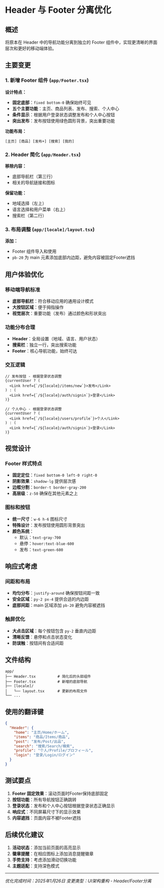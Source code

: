 # Header 与 Footer 分离优化

## 概述

将原本在 Header 中的导航功能分离到独立的 Footer 组件中，实现更清晰的界面层次和更好的移动端体验。

## 主要变更

### 1. 新增 Footer 组件 (`app/Footer.tsx`)

**设计特点：**
- **固定底部**：`fixed bottom-0` 确保始终可见
- **五个主要功能**：主页、商品列表、发布、搜索、个人中心
- **条件显示**：根据用户登录状态调整发布和个人中心按钮
- **突出发布**：发布按钮使用绿色圆形背景，突出重要功能

**功能布局：**
```
[主页] [商品] [发布+] [搜索] [我的]
```

### 2. Header 简化 (`app/Header.tsx`)

**移除内容：**
- 底部导航栏（第三行）
- 相关的导航链接和图标

**保留功能：**
- 地域选择（左上）
- 语言选择和用户菜单（右上）
- 搜索栏（第二行）

### 3. 布局调整 (`app/[locale]/layout.tsx`)

**添加：**
- Footer 组件导入和使用
- `pb-20` 为 main 元素添加底部内边距，避免内容被固定Footer遮挡

## 用户体验优化

### 移动端导航标准
- **底部导航栏**：符合移动应用的通用设计模式
- **大按钮区域**：便于拇指操作
- **视觉层次**：重要功能（发布）通过颜色和形状突出

### 功能分布合理
- **Header**：全局设置（地域、语言、用户状态）
- **搜索栏**：独立一行，突出搜索功能
- **Footer**：核心导航功能，始终可达

### 交互逻辑
```tsx
// 发布按钮 - 根据登录状态调整
{currentUser ? (
  <Link href={`/${locale}/items/new`}>发布</Link>
) : (
  <Link href={`/${locale}/auth/signin`}>登录</Link>
)}

// 个人中心 - 根据登录状态调整  
{currentUser ? (
  <Link href={`/${locale}/users/profile`}>个人</Link>
) : (
  <Link href={`/${locale}/auth/signin`}>登录</Link>
)}
```

## 视觉设计

### Footer 样式特点
- **固定定位**：`fixed bottom-0 left-0 right-0`
- **阴影效果**：`shadow-lg` 提供层次感
- **边框分割**：`border-t border-gray-200`
- **高层级**：`z-50` 确保在其他元素之上

### 图标和按钮
- **统一尺寸**：`w-6 h-6` 图标尺寸
- **特殊设计**：发布按钮使用圆形背景突出
- **颜色系统**：
  - 默认：`text-gray-700`
  - 悬停：`hover:text-blue-600`
  - 发布：`text-green-600`

## 响应式考虑

### 间距和布局
- **均匀分布**：`justify-around` 确保按钮间距一致
- **安全区域**：`py-2 px-4` 提供合适的内边距
- **底部间距**：main 区域添加 `pb-20` 避免内容被遮挡

### 触屏优化
- **大点击区域**：每个按钮包含 `py-2` 垂直内边距
- **清晰反馈**：悬停和点击状态变化
- **防误触**：按钮间有合适间距

## 文件结构

```
app/
├── Header.tsx          # 简化后的头部组件
├── Footer.tsx          # 新增的底部导航
├── [locale]/
│   └── layout.tsx      # 更新的布局文件
└── ...
```

## 使用的翻译键

```json
{
  "Header": {
    "home": "主页/Home/ホーム",
    "items": "商品/Items/商品", 
    "post": "发布/Post/出品",
    "search": "搜索/Search/検索",
    "profile": "个人/Profile/プロフィール",
    "login": "登录/Login/ログイン"
  }
}
```

## 测试要点

1. **Footer 固定效果**：滚动页面时Footer保持底部固定
2. **按钮功能**：所有导航按钮正确跳转
3. **登录状态**：发布和个人中心按钮根据登录状态正确显示
4. **响应式**：不同屏幕尺寸下的显示效果
5. **内容遮挡**：页面内容不被Footer遮挡

## 后续优化建议

1. **活动状态**：添加当前页面的高亮显示
2. **徽章提醒**：在相应图标上添加消息提醒徽章
3. **手势支持**：考虑添加滑动切换功能
4. **主题适配**：支持深色模式

---

*优化完成时间：2025年1月26日*
*变更类型：UI架构重构 - Header/Footer分离*
